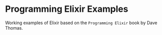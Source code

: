 # Programming Elixir Examples
Working examples of Elixir based on the `Programming Elixir` book by Dave Thomas.

